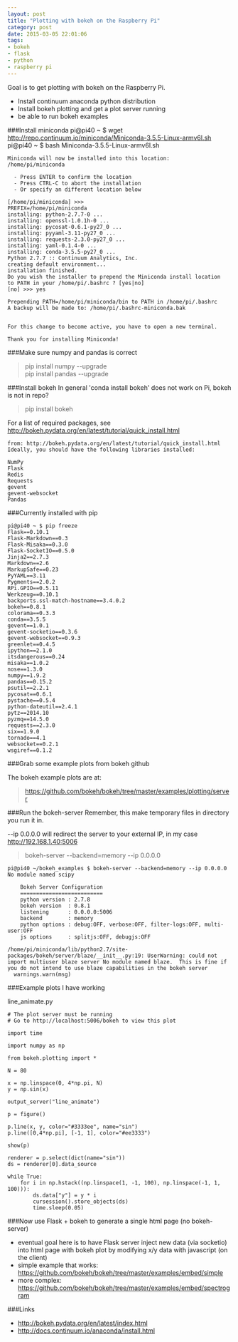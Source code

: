 ```yaml
---
layout: post
title: "Plotting with bokeh on the Raspberry Pi"
category: post
date: 2015-03-05 22:01:06
tags:
- bokeh
- flask
- python
- raspberry pi
---
```


Goal is to get plotting with bokeh on the Raspberry Pi.

- Install continuum anaconda python distribution
- Install bokeh plotting and get a plot server running
- be able to run bokeh examples

###Install miniconda
	pi@pi40 ~ $ wget http://repo.continuum.io/miniconda/Miniconda-3.5.5-Linux-armv6l.sh
	pi@pi40 ~ $ bash Miniconda-3.5.5-Linux-armv6l.sh 

	Miniconda will now be installed into this location:
	/home/pi/miniconda

	  - Press ENTER to confirm the location
	  - Press CTRL-C to abort the installation
	  - Or specify an different location below

	[/home/pi/miniconda] >>> 
	PREFIX=/home/pi/miniconda
	installing: python-2.7.7-0 ...
	installing: openssl-1.0.1h-0 ...
	installing: pycosat-0.6.1-py27_0 ...
	installing: pyyaml-3.11-py27_0 ...
	installing: requests-2.3.0-py27_0 ...
	installing: yaml-0.1.4-0 ...
	installing: conda-3.5.5-py27_0 ...
	Python 2.7.7 :: Continuum Analytics, Inc.
	creating default environment...
	installation finished.
	Do you wish the installer to prepend the Miniconda install location
	to PATH in your /home/pi/.bashrc ? [yes|no]
	[no] >>> yes

	Prepending PATH=/home/pi/miniconda/bin to PATH in /home/pi/.bashrc
	A backup will be made to: /home/pi/.bashrc-miniconda.bak


	For this change to become active, you have to open a new terminal.

	Thank you for installing Miniconda!

###Make sure numpy and pandas is correct

> pip install numpy --upgrade  
> pip install pandas --upgrade  

###Install bokeh
In general 'conda install bokeh' does not work on Pi, bokeh is not in repo?

> pip install bokeh  

For a list of required packages, see http://bokeh.pydata.org/en/latest/tutorial/quick_install.html  

	from: http://bokeh.pydata.org/en/latest/tutorial/quick_install.html
	Ideally, you should have the following libraries installed:

	NumPy
	Flask
	Redis
	Requests
	gevent
	gevent-websocket
	Pandas


###Currently installed with pip

	pi@pi40 ~ $ pip freeze
	Flask==0.10.1
	Flask-Markdown==0.3
	Flask-Misaka==0.3.0
	Flask-SocketIO==0.5.0
	Jinja2==2.7.3
	Markdown==2.6
	MarkupSafe==0.23
	PyYAML==3.11
	Pygments==2.0.2
	RPi.GPIO==0.5.11
	Werkzeug==0.10.1
	backports.ssl-match-hostname==3.4.0.2
	bokeh==0.8.1
	colorama==0.3.3
	conda==3.5.5
	gevent==1.0.1
	gevent-socketio==0.3.6
	gevent-websocket==0.9.3
	greenlet==0.4.5
	ipython==2.1.0
	itsdangerous==0.24
	misaka==1.0.2
	nose==1.3.0
	numpy==1.9.2
	pandas==0.15.2
	psutil==2.2.1
	pycosat==0.6.1
	pystache==0.5.4
	python-dateutil==2.4.1
	pytz==2014.10
	pyzmq==14.5.0
	requests==2.3.0
	six==1.9.0
	tornado==4.1
	websocket==0.2.1
	wsgiref==0.1.2

###Grab some example plots from bokeh github

The bokeh example plots are at:

> https://github.com/bokeh/bokeh/tree/master/examples/plotting/server

###Run the bokeh-server
Remember, this make temporary files in directory you run it in.

--ip 0.0.0.0 will redirect the server to your external IP, in my case http://192.168.1.40:5006  
> 
> bokeh-server --backend=memory --ip 0.0.0.0

	pi@pi40 ~/bokeh_examples $ bokeh-server --backend=memory --ip 0.0.0.0
	No module named scipy

	    Bokeh Server Configuration
	    ==========================
	    python version : 2.7.8
	    bokeh version  : 0.8.1
	    listening      : 0.0.0.0:5006
	    backend        : memory
	    python options : debug:OFF, verbose:OFF, filter-logs:OFF, multi-user:OFF
	    js options     : splitjs:OFF, debugjs:OFF
	    
	/home/pi/miniconda/lib/python2.7/site-packages/bokeh/server/blaze/__init__.py:19: UserWarning: could not import multiuser blaze server No module named blaze.  This is fine if you do not intend to use blaze capabilities in the bokeh server
	  warnings.warn(msg)

###Example plots I have working

line_animate.py

	# The plot server must be running
	# Go to http://localhost:5006/bokeh to view this plot

	import time

	import numpy as np

	from bokeh.plotting import *

	N = 80

	x = np.linspace(0, 4*np.pi, N)
	y = np.sin(x)

	output_server("line_animate")

	p = figure()

	p.line(x, y, color="#3333ee", name="sin")
	p.line([0,4*np.pi], [-1, 1], color="#ee3333")

	show(p)

	renderer = p.select(dict(name="sin"))
	ds = renderer[0].data_source

	while True:
	    for i in np.hstack((np.linspace(1, -1, 100), np.linspace(-1, 1, 100))):
	        ds.data["y"] = y * i
	        cursession().store_objects(ds)
	        time.sleep(0.05)

###Now use Flask + bokeh to generate a single html page (no bokeh-server)
- eventual goal here is to have Flask server inject new data (via socketio) into html page with bokeh plot by modifying x/y data with javascript (on the client)
- simple example that works: https://github.com/bokeh/bokeh/tree/master/examples/embed/simple  
- more complex: https://github.com/bokeh/bokeh/tree/master/examples/embed/spectrogram

###Links  
- http://bokeh.pydata.org/en/latest/index.html  
- http://docs.continuum.io/anaconda/install.html  
